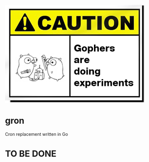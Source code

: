 ![alt text](https://raw.githubusercontent.com/golang/mobile/master/doc/caution.png)

# gron
Cron replacement written in Go

# TO BE DONE
